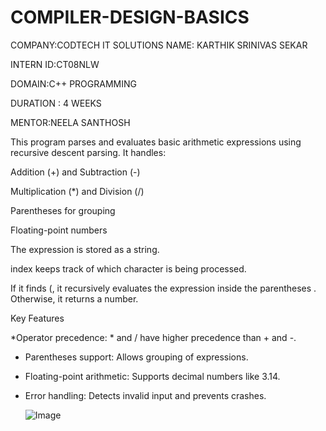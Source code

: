# COMPILER-DESIGN-BASICS

COMPANY:CODTECH IT SOLUTIONS NAME: KARTHIK SRINIVAS SEKAR

INTERN ID:CT08NLW

DOMAIN:C++ PROGRAMMING

DURATION : 4 WEEKS

MENTOR:NEELA SANTHOSH

This program parses and evaluates basic arithmetic expressions using recursive descent parsing. It handles:

Addition (+) and Subtraction (-)

Multiplication (*) and Division (/)

Parentheses for grouping

Floating-point numbers

The expression is stored as a string.

index keeps track of which character is being processed.

If it finds (, it recursively evaluates the expression inside the parentheses
.
Otherwise, it returns a number.

Key Features

*Operator precedence: * and / have higher precedence than + and -.



* Parentheses support: Allows grouping of expressions.
  
* Floating-point arithmetic: Supports decimal numbers like 3.14.
  
* Error handling: Detects invalid input and prevents crashes.

  ![Image](https://github.com/user-attachments/assets/e2d1bb19-c0d2-4746-8171-e5025dbb9acd)

